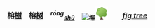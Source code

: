 ### 榕[樹]()　榕[树]()　*<sup>**róng**</sup><sub>[shù]()</sub>*　<sub><img height=30 alt=榕 src="https://lessesity.com/language/img/fruits/fig.svg"><img height=30 alt=树 src="https://raw.githubusercontent.com/googlefonts/noto-emoji/main/svg/emoji_u1f333.svg"></sub>　　[*fig tree*](https://www.google.com/search?tbm=isch&q=fig%20tree)





